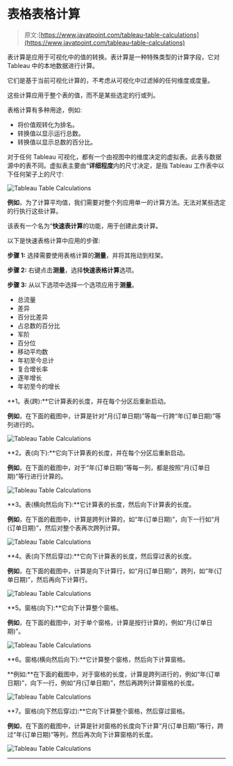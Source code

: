 # 表格表格计算

> 原文:[https://www.javatpoint.com/tableau-table-calculations](https://www.javatpoint.com/tableau-table-calculations)

表计算是应用于可视化中的值的转换。表计算是一种特殊类型的计算字段，它对 Tableau 中的本地数据进行计算。

它们是基于当前可视化计算的，不考虑从可视化中过滤掉的任何维度或度量。

这些计算应用于整个表的值，而不是某些选定的行或列。

表格计算有多种用途，例如:

*   将价值观转化为排名。
*   转换值以显示运行总数。
*   转换值以显示总数的百分比。

对于任何 Tableau 可视化，都有一个由视图中的维度决定的虚拟表。此表与数据源中的表不同。虚拟表主要由“**详细程度**内的尺寸决定，是指 Tableau 工作表中以下任何架子上的尺寸:

![Tableau Table Calculations](../Images/26c4ee226b9ab018e4a31f6fb4a4ad51.png)

**例如**，为了计算平均值，我们需要对整个列应用单一的计算方法。无法对某些选定的行执行这些计算。

该表有一个名为“**快速表计算**的功能，用于创建此类计算。

以下是快速表格计算中应用的步骤:

**步骤 1:** 选择需要使用表格计算的**测量**，并将其拖动到柱架。

**步骤 2:** 右键点击**测量**，选择**快速表格计算**选项。

**步骤 3:** 从以下选项中选择一个选项应用于**测量**。

*   总流量
*   差异
*   百分比差异
*   占总数的百分比
*   军阶
*   百分位
*   移动平均数
*   年初至今总计
*   复合增长率
*   逐年增长
*   年初至今的增长

**1。表(跨):**它计算表的长度，并在每个分区后重新启动。

**例如**，在下面的截图中，计算是针对“月(订单日期)”等每一行跨“年(订单日期)”等列进行的。

![Tableau Table Calculations](../Images/29e898bacc8f1adfb29eee3fa2bb12f3.png)

**2。表(向下):**它向下计算表的长度，并在每个分区后重新启动。

**例如**，在下面的截图中，对于“年(订单日期)”等每一列，都是按照“月(订单日期)”等行进行计算的。

![Tableau Table Calculations](../Images/693ac9ebf502a01d43a74ec82c5a7dcd.png)

**3。表(横向然后向下):**它计算表的长度，然后向下计算表的长度。

**例如**，在下面的截图中，计算是跨列计算的，如“年(订单日期)”，向下一行如“月(订单日期)”，然后对整个表再次跨列计算。

![Tableau Table Calculations](../Images/6a9bda66fbf346e1936124cf18292b13.png)

**4。表(向下然后穿过):**它向下计算表的长度，然后穿过表的长度。

**例如**，在下面的截图中，计算是向下计算行，如“月(订单日期)”，跨列，如“年(订单日期)”，然后再向下计算行。

![Tableau Table Calculations](../Images/5aaa1fe9a6b15d88f4357e435f3015f5.png)

**5。窗格(向下):**它向下计算整个窗格。

**例如**，在下面的截图中，对于单个窗格，计算是按行计算的，例如“月(订单日期)”。

![Tableau Table Calculations](../Images/1196b0837665775aae2010e351176664.png)

**6。窗格(横向然后向下):**它计算整个窗格，然后向下计算窗格。

**例如:**在下面的截图中，对于窗格的长度，计算是跨列进行的，例如“年(订单日期)”，向下一行，例如“月(订单日期)”，然后再跨列计算窗格的长度。

![Tableau Table Calculations](../Images/3202c06d174716eb3c04d2c320d4b179.png)

**7。窗格(向下然后穿过):**它向下计算整个窗格，然后穿过窗格。

**例如**，在下面的截图中，计算是针对窗格的长度向下计算“月(订单日期)”等行，跨过“年(订单日期)”等列，然后再次向下计算窗格的长度。

![Tableau Table Calculations](../Images/1e462850e50c67050bae41014db1b135.png)

* * *
